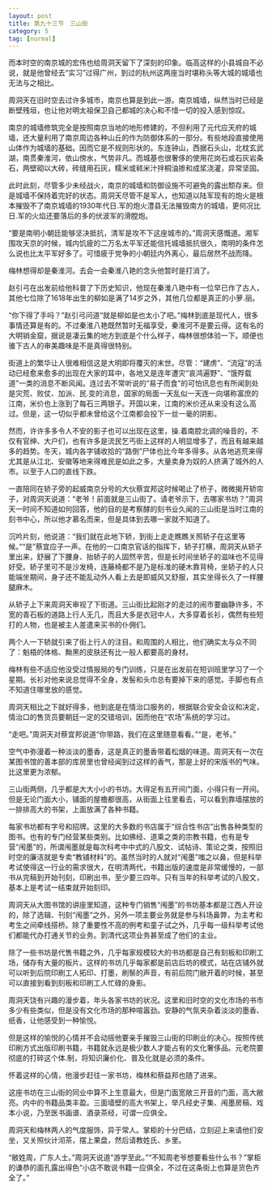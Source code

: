 ```yaml
---
layout: post
title: 第九十三节　三山街
category: 5
tag: [normal]
---
```


而本时空的南京城的宏伟也给周洞天留下了深刻的印象。临高这样的小县城自不必说，就是他曾经去“实习”过得广州，到过的杭州这两座当时堪称头等大城的城墙也无法与之相比。

周洞天在旧时空去过许多城市，南京也算是到此一游。南京城墙，纵然当时已经是断壁残垣，也让他对明太祖保卫自己都城的决心和不惜一切的投入感到惊叹。

南京的城墙修筑完全是按照南京当地的地形修建的，不但利用了元代应天府的城墙，还大量利用了南京周边各种山丘的作为防御体系的一部分。有些地段直接使用山体作为城墙的基础。因而它是不规则形状的。东连钟山，西据石头山，北枕玄武湖，南贯秦淮河，依山傍水，气势非凡。而城基也很奢侈的使用花岗石或石灰岩条石，两壁砌以大砖，砖缝用石灰，糯米或秫米汁拌桐油掺和成浆浇灌，异常坚固。

此时此刻，尽管多少未经战火，南京的城墙和防御设施不可避免的露出颓存来。但是城墙不保持着完好的状态。周洞天尽管不是军人，也知道以陆军现有的炮火是根本摧毁不了南京城墙的1930年代日.军的炮火澧县无法摧毁南方的城墙，更何况比日.军的火焰还要落后的多的伏波军的滑膛炮。

“要是南明小朝廷能够坚决抵抗，清军是攻不下这座城市的。”周洞天感慨道。湘军围攻天京的时候，城内饥疲的二万名太平军还能信托城墙抵抗很久，南明的条件怎么说也比太平军好多了。可惜疲于党争的小朝廷内外离心，最后居然不战而降。

梅林想得却是秦淮河。去会一会秦淮八艳的念头他暂时是打消了。

赵引弓在出发前给他科普了下历史知识，他现在秦淮八艳中有一位早已作了古人，其他七位除了1618年出生的柳如是满了14岁之外，其他几位都是真正的小萝.丽。

“你下得了手吗？”赵引弓问道“就是柳如是也太小了吧。”梅林到底是现代人，很多事情还算是有的。不过秦淮八艳既然暂时无福享受，秦淮河不是要云得。这有名的大明销金窟，据说是凄云集的地方到底是个什么样子，梅林很想体验一下。顺便也骓下古人的审美趣味是不是真得很特别。

街道上的繁华让人很难相信这是大明即将覆灭的末世。尽管：“建虏”、“流寇”的活动已经愈来愈多的出现在大家的耳中，各地又是连年遭灾“哀鸿遍野”、“饿殍载道”一类的消息不断风闻。连过去不常听说的“易子而食”的可怕讯息也有所闻到处是灾荒、败仗、加派、民.变的消息，国家的局面一天乱似一天连一向堪称富庶的江南，米价也上涨到了每石三两银子。开国以来，江南的米价还从来没有这么高过。但是，这一切似乎都未曾给这个江南都会投下一丝一毫的阴影。

然而，许许多多令人不安的影子也可以出现在这里，操.着南腔北调的噪音的，不仅有官绅、大户们，也有许多是流民乞丐街上这样的人明显增多了，而且有越来越多的趋势。冬天，城内各字铺收拾的“路倒”尸体也比今年多得多。从各地逃荒来得尤其是从江北、安徽等地来得难民是如此之多，大量卖身为奴的人挤满了城外的人市。以至于人口的直线下跌。

一直陪同在轿子旁的起威南京分号的大伙蔡宜邦这时候喝止了桥子，微微揭开轿帘子，对周洞天说道：“老爷！前面就是三山街了。请老爷示下，去哪家书坊？”周洞天一时间不知道如何回答，他的目的是考察酵的刻书业久闻的三山街是当时江南的刻书中心，所以他才慕名而来，但是具体到去哪一家就不知道了。

沉吟片刻，他说道：“我们就在此地下轿，到街上走走瞧瞧关照轿子在这里等候。”“是”蔡宜应子一声。在他的一口南京官话的指挥下，轿子打横，周洞天从轿子里出来，舒展了下腰身、抬轿子的人固然辛苦，但是长时间坐轿子的滋味也不见得好受。轿子里可不是沙发椅，连藤椅都不是乃是标准的硬木靠背椅，坐轿子的人只能端坐期间，身子还不能乱动外人看上去是即威风又舒服，其实坐得长久了一样腰腿麻木。

从轿子上下来周洞天审视了下街道。三山街比起刚才的走过的闹市要幽静许多，不宽的青石板的道路上行人无几，而且大多是衣冠中人，大多穿着长衫，偶然有些短打的人物，也是被主人差遣来买书的仆佣们。

两个人一下轿就引来了街上行人的注目。和周围的人相比，他们确实太与众不同了：魁梧的体格、黝黑的皮肤还有比一般人都要高的身材。

梅林有些不适应他没受过情报局的专门训练，只是在出发前在短训班里学习了一个星期。长衫对他来说总觉得不全身，发髻和头巾总有要掉下来的感觉。手脚也有点不知道住哪里放的感觉。

周洞天相比之下就好得多，他到底是在情治口服务的，根据联合安全会议和决定，情治口的售货员要朝廷一定的交错培训，因而他在“农场”系统的学习过。

“走吧。”周洞天对蔡宜邦说道“你带路，我们在这里随意看看。”“是，老爷。”

空气中弥漫着一种淡淡的墨香，这是真正的墨香带着松烟的味道。周洞天有一次在某图书馆的善本部的库房里也曾经闻到过这样的香气，那是上好的宋版书的气味。比这里更为浓郁。

三山街两侧，几乎都是大大小小的书坊。大得足有五开间门面，小得只有一开间。但是无论门面大小，铺面的屋檐都很高，从街面上往里看去，可以看到靠墙摆放的一排排高大的书架，上面放满了各种书籍。

每家书坊都有字号和招牌。这里的大多数的书店属于“综合性书店”出售各种类型的图书。也有的专门经营某些类别。比如佛经、道乘之类的宗教书籍，也有是专营“闱墨”的，所谓闱墨就是每次科考中中式的八股文、试帖诗、策论之类，按照旧时空的廉洁就是专卖“教铺材料”的。虽然当时的人就对“闱墨”嗤之以鼻，但是科举考试使得这一行业的需求很大，在明清两代，书籍出版的速度是非常缓慢的，一部书从完稿到开始刊刻，印刷出书，至少要三四年。只有当年的科举考试的八股文，基本上是考试一结束就开始刻印。

周洞天从大图书馆的讲座里知道，这种专门销售“闱墨”的书坊基本都是江西人开设的，除了选辑、刊刻“闱墨”之外，另外一项主要业务就是参与科场鼻弊，为主考和考生之间牵线搭桥。除了重要性不高的例考和童子试之外，几乎每一级科举考试他们都能代办打通关节的业务。到清代这项业务甚至成了他们的主业。

除了一些书坊是代售书籍之外，几乎每家规模较大的书坊都是自己有刻板和印刷工场，储存有大量的板片。这样的书坊几乎每家都是前店后坊的模式，站在店铺外就可以听到后院印刷工人拓印、打墨，刷鬃的声音，有前后院门敝开着的时候，甚至可以直接到看到刻板和印刷工人忙碌的身影。

周洞天饶有兴趣的漫步着，年头各家书坊的状况。这里和旧时空的文化市场的书市多少有些类似，但是没有文化市场的那种喧嚣劲。安静的气氛夹杂着淡淡的墨香、纸香，让他感受到一种愉悦。

但是这样的愉悦的心情并不会动摇他要亲手摧毁三山街的印刷业的决心。按照传统印刷方式出版印刷书籍，书籍就永远是极少数人才能占有的文化奢侈品。元老院要彻底的打碎这个体.制，将知识廉价化、普及化就是必须的条件。

怀着这样的心情，他漫步赶往一家书坊，梅林和蔡益邦也随了进来。

这座书坊在三山街的同业中算不上生意最大，但是门面宽敞三开音的门面，高大敝亮。内中的书籍品类丰盈。三面墙壁的高大书架上，举凡经史子集、闱墨房稿、戏本小说，乃至医书画谱、酒录茶经，可谓一应俱全。

周洞天和梅林两人的气度服饰，异于常人。掌柜的十分巴结，立刻迎上来请他们安坐，又关照伙计沏茶，摆上果盘，然后请教姓氏、乡里。

“敝姓周，广东人士。”周洞天说道“游学至此。”“不知周老爷想要看些什么书？”掌柜的谦恭的面孔露出得色“小店不敢说书籍一应俱全，不过在这条街上也算是货色齐全了。”